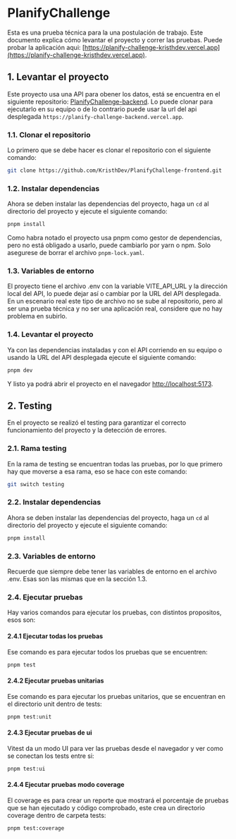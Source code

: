 # PlanifyChallenge

Esta es una prueba técnica para la una postulación de trabajo. Este documento explica cómo levantar el proyecto y correr las 
pruebas. Puede probar la aplicación aqui: [https://planify-challenge-kristhdev.vercel.app](https://planify-challenge-kristhdev.vercel.app).

## 1. Levantar el proyecto
Este proyecto usa una API para obener los datos, está se encuentra en el siguiente repositorio: [PlanifyChallenge-backend](https://github.com/KristhDev/PlanifyChallenge-backend). Lo puede clonar para ejecutarlo en su equipo o de lo contrario puede usar la url 
del api desplegada ```https://planify-challenge-backend.vercel.app```.

### 1.1. Clonar el repositorio
Lo primero que se debe hacer es clonar el repositorio con el siguiente comando:

```bash
git clone https://github.com/KristhDev/PlanifyChallenge-frontend.git
```

### 1.2. Instalar dependencias
Ahora se deben instalar las dependencias del proyecto, haga un ```cd``` al directorio del proyecto y ejecute el siguiente comando:

```bash
pnpm install
```

Como habra notado el proyecto usa pnpm como gestor de dependencias, pero no está obligado a usarlo, puede cambiarlo por yarn o npm.
Solo asegurese de borrar el archivo ```pnpm-lock.yaml```.

### 1.3. Variables de entorno
El proyecto tiene el archivo .env con la variable VITE_API_URL y la dirección local del API, lo puede dejar así o cambiar por la 
URL del API desplegada. En un escenario real este tipo de archivo no se sube al repositorio, pero al ser una prueba técnica y no 
ser una aplicación real, considere que no hay problema en subirlo.

### 1.4. Levantar el proyecto
Ya con las dependencias instaladas y con el API corriendo en su equipo o usando la URL del API desplegada ejecute el siguiente comando:

```bash
pnpm dev
```

Y listo ya podrá abrir el proyecto en el navegador [http://localhost:5173](http://localhost:5173).

## 2. Testing
En el proyecto se realizó el testing para garantizar el correcto funcionamiento del proyecto y la detección de errores.

### 2.1. Rama testing
En la rama de testing se encuentran todas las pruebas, por lo que primero hay que moverse a esa rama, eso se hace con este comando:

```bash
git switch testing
```

### 2.2. Instalar dependencias
Ahora se deben instalar las dependencias del proyecto, haga un ```cd``` al directorio del proyecto y ejecute el siguiente comando:

```bash
pnpm install
```

### 2.3. Variables de entorno
Recuerde que siempre debe tener las variables de entorno en el archivo .env. Esas son las mismas que en la sección 1.3.

### 2.4. Ejecutar pruebas
Hay varios comandos para ejecutar los pruebas, con distintos propositos, esos son:

#### 2.4.1 Ejecutar todas los pruebas
Ese comando es para ejecutar todos los pruebas que se encuentren:

```bash
pnpm test
```

#### 2.4.2 Ejecutar pruebas unitarias
Ese comando es para ejecutar los pruebas unitarios, que se encuentran en el directorio unit dentro de tests:

```bash
pnpm test:unit
```

#### 2.4.3 Ejecutar pruebas de ui
Vitest da un modo UI para ver las pruebas desde el navegador y ver como se conectan los tests entre si:

```bash
pnpm test:ui
```

#### 2.4.4 Ejecutar pruebas modo coverage
El coverage es para crear un reporte que mostrará el porcentaje de pruebas que se han ejecutado y código comprobado, este crea 
un directorio coverage dentro de carpeta tests:

```bash
pnpm test:coverage
```